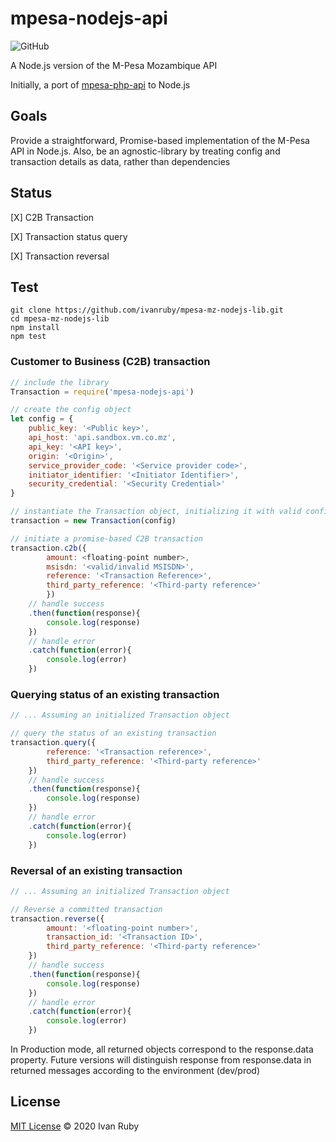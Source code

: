 # mpesa-nodejs-api
![GitHub](https://img.shields.io/github/license/ivanruby/mpesa-nodejs-api)


A Node.js version of the M-Pesa Mozambique API

Initially, a port of [mpesa-php-api](https://github.com/abdulmueid/mpesa-php-api) to Node.js


## Goals

Provide a straightforward, Promise-based implementation of the M-Pesa API in Node.js.
Also, be an agnostic-library by treating config and transaction details as data, rather than dependencies

## Status
[X] C2B Transaction

[X] Transaction status query

[X] Transaction reversal

## Test
```
git clone https://github.com/ivanruby/mpesa-mz-nodejs-lib.git
cd mpesa-mz-nodejs-lib
npm install
npm test
```

### Customer to Business (C2B) transaction
```javascript
// include the library
Transaction = require('mpesa-nodejs-api')

// create the config object
let config = {
    public_key: '<Public key>',
    api_host: 'api.sandbox.vm.co.mz',
    api_key: '<API key>',
    origin: '<Origin>',
    service_provider_code: '<Service provider code>',
    initiator_identifier: '<Initiator Identifier>',
    security_credential: '<Security Credential>'
}

// instantiate the Transaction object, initializing it with valid config
transaction = new Transaction(config)

// initiate a promise-based C2B transaction
transaction.c2b({
        amount: <floating-point number>,
        msisdn: '<valid/invalid MSISDN>',
        reference: '<Transaction Reference>',
        third_party_reference: '<Third-party reference>'
        })
    // handle success
    .then(function(response){
        console.log(response)
    })
    // handle error
    .catch(function(error){
        console.log(error)
    })
```

### Querying status of an existing transaction
```javascript
// ... Assuming an initialized Transaction object

// query the status of an existing transaction
transaction.query({
        reference: '<Transaction reference>',
        third_party_reference: '<Third-party reference>'
    })
    // handle success
    .then(function(response){
        console.log(response)
    })
    // handle error
    .catch(function(error){
        console.log(error)
    })
```

### Reversal of an existing transaction
```javascript
// ... Assuming an initialized Transaction object

// Reverse a committed transaction
transaction.reverse({
        amount: '<floating-point number>',
        transaction_id: '<Transaction ID>',
        third_party_reference: '<Third-party reference>'
    })
    // handle success
    .then(function(response){
        console.log(response)
    })
    // handle error
    .catch(function(error){
        console.log(error)
    })
```

In Production mode, all returned objects correspond to the response.data property. Future versions will distinguish response from response.data in returned messages according to the environment (dev/prod)

## License
[MIT License](LICENSE) &copy; 2020 Ivan Ruby